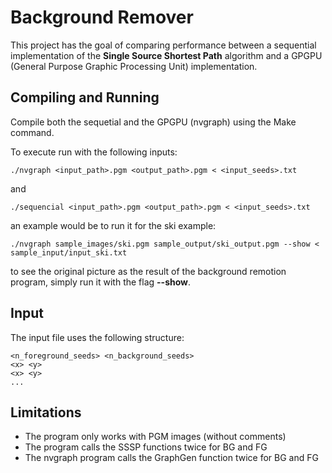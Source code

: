 # Background Remover

This project has the goal of comparing performance between a sequential implementation of the **Single Source Shortest Path** algorithm and a GPGPU (General Purpose Graphic Processing Unit) implementation.

## Compiling and Running

Compile both the sequetial and the GPGPU (nvgraph) using the Make command.

To execute run with the following inputs:

```
./nvgraph <input_path>.pgm <output_path>.pgm < <input_seeds>.txt
```
and

```
./sequencial <input_path>.pgm <output_path>.pgm < <input_seeds>.txt
```
an example would be to run it for the ski example:

```
./nvgraph sample_images/ski.pgm sample_output/ski_output.pgm --show < sample_input/input_ski.txt
``` 

to see the original picture as the result of the background remotion program, simply run it with the flag **--show**.

## Input

The input file uses the following structure:

```
<n_foreground_seeds> <n_background_seeds>
<x> <y>
<x> <y>
...
```

## Limitations
- The program only works with PGM images (without comments)
- The program calls the SSSP functions twice for BG and FG
- The nvgraph program calls the GraphGen function twice for BG and FG




